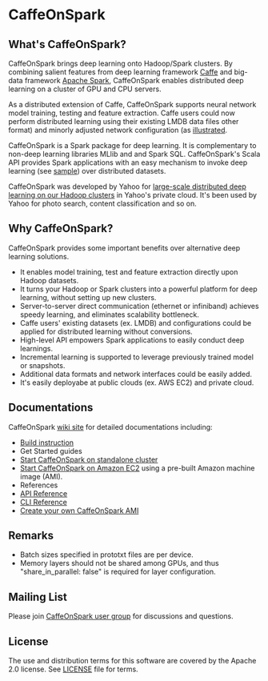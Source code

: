 <!--
Copyright 2016 Yahoo Inc.
Licensed under the terms of the Apache 2.0 license.
Please see LICENSE file in the project root for terms.
-->
# CaffeOnSpark

## What's CaffeOnSpark?

CaffeOnSpark brings deep learning onto Hadoop/Spark clusters.  By
combining salient features from deep learning framework
[Caffe](https://github.com/BVLC/caffe) and big-data framework [Apache
Spark](http://spark.apache.org/), CaffeOnSpark enables distributed
deep learning on a cluster of GPU and CPU servers.

As a distributed extension of Caffe, CaffeOnSpark supports neural
network model training, testing and feature extraction.  Caffe users
could now perform distributed learning using their existing LMDB data
files other format) and minorly adjusted network configuration (as
[illustrated](../master/data/lenet_memory_train_test.prototxt#L10-L12).

CaffeOnSpark is a Spark package for deep learning. It is complementary
to non-deep learning libraries MLlib and and Spark SQL.
CaffeOnSpark's Scala API provides Spark applications with an easy
mechanism to invoke deep learning (see
[sample](../master/caffe-grid/src/main/scala/com/yahoo/ml/caffe/examples/MyMLPipeline.scala))
over distributed datasets.

CaffeOnSpark was developed by Yahoo for [large-scale distributed deep
learning on our Hadoop
clusters](http://yahoohadoop.tumblr.com/post/129872361846/large-scale-distributed-deep-learning-on-hadoop)
in Yahoo's private cloud.  It's been used by Yahoo for photo search,
content classification and so on.

## Why CaffeOnSpark?

CaffeOnSpark provides some important benefits over alternative deep learning solutions.

* It enables model training, test and feature extraction directly upon Hadoop datasets.
* It turns your Hadoop or Spark clusters into a powerful platform for deep learning, without setting up new clusters.
* Server-to-server direct communication (ethernet or infiniband) achieves speedy learning, and eliminates scalability bottleneck. 
* Caffe users' existing datasets (ex. LMDB) and configurations could be applied for distributed learning without conversions.
* High-level API empowers Spark applications to easily conduct deep learnings. 
* Incremental learning is supported to leverage previously trained model or snapshots. 
* Additional data formats and network interfaces could be easily added.
* It's easily deployabe at public clouds (ex. AWS EC2) and private cloud.

## Documentations

CaffeOnSpark [wiki site](../../wiki) for detailed documentations including:
* [Build instruction](../../wiki/build)
* Get Started guides
 * [Start CaffeOnSpark on standalone cluster](../wiki/GetStarted_local)
 * [Start CaffeOnSpark on Amazon EC2](../../wiki/GetStarted_EC2) using a pre-built Amazon machine image (AMI). 
* References
 * [API Reference](http://yahoo.github.io/CaffeOnSpark/scala_doc/)
 * [CLI Reference](../../wiki/CLI)
* [Create your own CaffeOnSpark AMI](../../wiki/Create_AMI)

## Remarks

* Batch sizes specified in prototxt files are per device.
* Memory layers should not be shared among GPUs, and thus "share_in_parallel: false" is required for layer configuration.

## Mailing List

Please join [CaffeOnSpark user
group](https://groups.google.com/forum/#!forum/caffeonspark-users) for
discussions and questions.


## License

The use and distribution terms for this software are covered by the
Apache 2.0 license. See [LICENSE](LICENSE.txt) file for terms.
